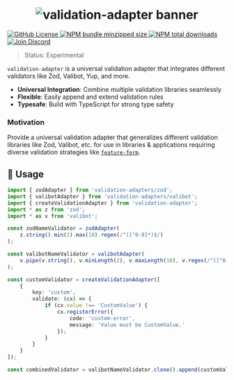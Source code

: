 <h1 align="center">
    <img src="https://raw.githubusercontent.com/inbeta-group/monorepo/develop/packages/validation-adapter/.github/banner.svg" alt="validation-adapter banner">
</h1>

<p align="left">
    <a href="https://github.com/inbeta-group/monorepo/blob/develop/LICENSE">
        <img src="https://img.shields.io/github/license/inbeta-group/monorepo.svg?label=license&style=flat&colorA=293140&colorB=F0E81A" alt="GitHub License"/>
    </a>
    <a href="https://www.npmjs.com/package/validation-adapter">
        <img src="https://img.shields.io/bundlephobia/minzip/validation-adapter.svg?label=minzipped%20size&style=flat&colorA=293140&colorB=F0E81A" alt="NPM bundle minzipped size"/>
    </a>
    <a href="https://www.npmjs.com/package/validation-adapter">
        <img src="https://img.shields.io/npm/dt/validation-adapter.svg?label=downloads&style=flat&colorA=293140&colorB=F0E81A" alt="NPM total downloads"/>
    </a>
    <a href="https://dyn.art/s/discord/?source=inbeta-group-readme">
        <img src="https://img.shields.io/discord/795291052897992724.svg?label=&logo=discord&logoColor=000000&color=293140&labelColor=F0E81A" alt="Join Discord"/>
    </a>
</p>

> Status: Experimental

`validation-adapter` is a universal validation adapter that integrates different validators like Zod, Valibot, Yup, and more.

- **Universal Integration**: Combine multiple validation libraries seamlessly
- **Flexible**: Easily append and extend validation rules
- **Typesafe**: Build with TypeScript for strong type safety

### Motivation

Provide a universal validation adapter that generalizes different validation libraries like Zod, Valibot, etc. for use in libraries & applications requiring diverse validation strategies like [`feature-form`](https://github.com/inbeta-group/monorepo/tree/develop/packages/feature-form).

## 📖 Usage

```ts
import { zodAdapter } from 'validation-adapters/zod';
import { valibotAdapter } from 'validation-adapters/valibot';
import { createValidationAdapter } from 'validation-adapter';
import * as z from 'zod';
import * as v from 'valibot';

const zodNameValidator = zodAdapter(
    z.string().min(2).max(10).regex(/^([^0-9]*)$/)
);

const valibotNameValidator = valibotAdapter(
    v.pipe(v.string(), v.minLength(2), v.maxLength(10), v.regex(/^([^0-9]*)$/))
);

const customValidator = createValidationAdapter([
    {
        key: 'custom',
        validate: (cx) => {
            if (cx.value !== 'CustomValue') {
                cx.registerError({
                    code: 'custom-error',
                    message: 'Value must be CustomValue.'
                });
            }
        }
    }
]);

const combinedValidator = valibotNameValidator.clone().append(customValidator);
```